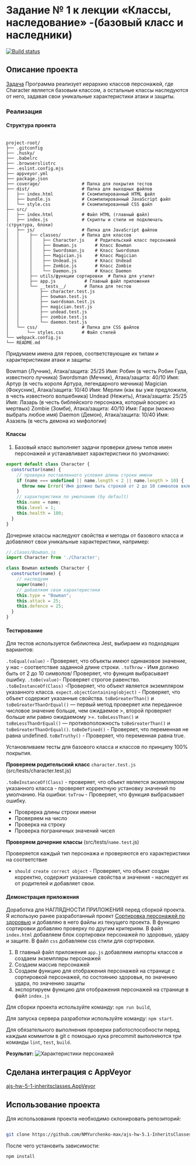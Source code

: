 # Задание № 1 к лекции «Классы, наследование» -(базовый класс и наследники)

[![Build status](https://ci.appveyor.com/api/projects/status/hvsrlse5oykj4mjw?svg=true)](https://ci.appveyor.com/project/NMYurchenko-max/ajs-hw-5-1-inheritsclasses)

## Описание проекта

[Задача](https://github.com/netology-code/ajs-homeworks/blob/ajs8/oop/README.md)
Программа реализует иерархию классов персонажей, где Character является базовым классом, а остальные классы наследуются от него, задавая свои уникальные характеристики атаки и защиты.

### Реализация

#### Структура проекта

```plaintext

project-root/
├── .gitconfig
├── .husky/
├── .babelrc
├── .browserslistrc
├── .eslint.config.mjs
├── appveyor.yml
├── package.json
├── coverage/                # Папка для покрытия тестов
├── dist/                    # Папка для выходных файлов
│   ├── index.html           # Скомпилированный HTML файл
│   ├── bundle.js            # Скомпилированный JavaScript файл
│   └── style.css            # Скомпилированный CSS файл
├── src/
│   ├── index.html           # Файл HTML (главный файл)
│   ├── index.js             # Скрипты и стили не подключать (структура, блоки)
│   ├── js/                  # Папка для JavaScript файлов 
│   │    ├── classes/        # Папка для классов
│   │    │    ├── Character.js    # Родительский класс персонажей
│   │    │    ├── Bowman.js       # Класс Bowman
│   │    │    ├── Swordsman.js    # Класс Swordsman
│   │    │    ├── Magician.js     # Класс Magician
│   │    │    ├── Undead.js       # Класс Undead
│   │    │    ├── Zombie.js       # Класс Zombie
│   │    │    └── Daemon.js       # Класс Daemon
│   │    ├── utils/функции сортировки  # Папка для утилит
│   │    ├── app.js           # Главный файл приложения 
│   │    └── __tests__/       # Папка для тестов
│   │        ├── character.test.js
│   │        ├── bowman.test.js
│   │        ├── swordsman.test.js
│   │        ├── magician.test.js
│   │        ├── undead.test.js
│   │        ├── zombie.test.js
│   │        └── daemon.test.js
│   └── css/                 # Папка для CSS файлов
│       └── styles.css       # Файл стилей
└── webpack.config.js
└── README.md
```

Придумаем имена для героев, соответствующие их типам и характеристикам атаки и защиты:

Bowman (Лучник), Атака/защита: 25/25
Имя: Робин (в честь Робин Гуда, известного лучника)
Swordsman (Мечник), Атака/защита: 40/10
Имя: Артур (в честь короля Артура, легендарного мечника)
Magician (Фокусник), Атака/защита: 10/40
Имя: Мерлин (как вы уже предложили, в честь известного волшебника)
Undead (Нежить), Атака/защита: 25/25
Имя: Лазарь (в честь библейского персонажа, который воскрес из мертвых)
Zombie (Зомби), Атака/защита: 40/10
Имя: Гарри (можно выбрать любое имя)
Daemon (Демон), Атака/защита: 10/40
Имя: Азазель (в честь демона из мифологии)

#### Классы

1. Базовый класс выполняет задачи проверки длины типов имен персонажей и устанавливает характеристики по умолчанию:

```js
export default class Character {
  constructor(name) {
    // проверка поставленного условия длины строки имени
    if (name === undefined || name.length < 2 || name.length > 10) {
      throw new Error('Имя должно быть строкой от 2 до 10 символов включительно');
    } 
    // характеристики по умолчанию (by default)
    this.name = name;
    this.level = 1;
    this.health = 100;
  }
}
```

Дочерние классы наследуют свойства и методы от базового класса и добавляют свои уникальные характеристики, например:

```js
//.clases/Bowman.js
import Character from './Character';

class Bowman extends Character {
  constructor(name) {
    // наследуем
    super(name); 
    // добавляем свои характеристики
    this.type = "Bowman";
    this.attack = 25; 
    this.defence = 25;
  }
}
```

#### Тестирование

Для тестов используется библиотека Jest, выбираем из подходящих вариантов:

`.toEqual(value)` - Проверяет, что объекты имеют одинаковое значение, у нас - соответствие заданной длине строки.
`.toThrow` - Имя должно быть от 2 до 10 символов/ Проверяет, что функция выбрасывает ошибку.
`.toBe(value)`- Проверяет строгое равенство.
`.toBeInstanceOf(Class)` -Проверяет, что объект является экземпляром указанного класса.
`expect.objectContaining(object)` - Проверяет, что объект содержит указанные свойства.
`toBeGreaterThan()` и `toBeGreaterThanOrEqual()` — первый метод проверяет или переданное числовое значение больше, чем ожидаемое >, второй проверяет больше или равно ожидаемому >=.
`toBeLessThan()` и `toBeLessThanOrEqual()` — противоположность `toBeGreaterThan()` и `toBeGreaterThanOrEqual()`.
`toBeDefined()` - Проверяет, что переменная не равна undefined.
`toBeTruthy()` - Проверяет, что переменная равна true.

Установливаем тесты для базового класса и классов по принципу 100% покрытия.

**Проверяем родительский класс** `character.test.js`
(src/tests/character.test.js)

`.toBeInstanceOf(Class)` - проверяет, что объект является экземпляром указанного класса - проверяет корректную установку значений по умолчанию.
На ошибки: `toTrow` - Проверяет, что функция выбрасывает ошибку.

- Проврерка длины строки имени
- Проверяем на число
- Проверка на строку
- Проверка пограничных значений чисел

**Проверяем дочерние классы** 
(src/tests/`name.test`.js)

Проверяется каждый тип персонажа и проверяются его характеристики на соответствие

- `should create correct object` - Проверяет, что объект создан корректно, содержит указанные свойства и значения - наследует их от родителей и добавляет свои.

#### Демонстрация приложения

Доработка для НАГЛЯДНОСТИ ПРИЛОЖЕНИЯ перед сборкой проекта.
Я использую ранее разработанный проект
[Сортировка персонажей по здоровью](https://github.com/NMYurchenko-max/ajs-hw-3.2-matchers)
и добавляю в него файлы из текущего проекта. В функцию сортировки добавляю проверку по другим критериям.
В файл `index.html` добавляем блок сортировки персонажей по здоровью, удару и защите.
В файл `css` добавляем css стили для сортировки.

1. В главный файл приложения `app.js` добавляем импорты классов и создаем экземпляры персонажей
2. Создаем массив персонажей
3. Создаем функцию для отображения персонажей на странице
   с сортировкой персонажей, по состоянию здоровья, по значению удара, по значению защиты
4. экспортируем функцию для отображения персонажей на странице в файл `index.js`

Для сборки проекта используйте команду: `npm run build`,

Для запуска сервера разработки используйте команду: `npm start`.

Для обязательного выполнения проверки работоспособности перед каждым коммитом в git с помощью хука precommit выполняются три команды `lint`, `test`, `build`.

**Результат:**
![Характеристики персонажей](image.png)

## Сделана интеграция с AppVeyor

[ajs-hw-5-1-inheritsclasses.AppVeyor](https://ci.appveyor.com/project/NMYurchenko-max/ajs-hw-5-1-inheritsclasses)

## Использование проекта

Для использования проекта необходимо склонировать репозиторий:

```bash

git clone https://github.com/NMYurchenko-max/ajs-hw-5.1-InheritsClasses.git
```

После чего установить зависимости:

```bash
npm install
```
